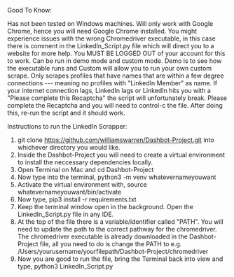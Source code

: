 Good To Know:

Has not been tested on Windows machines.
Will only work with Google Chrome, hence you will need Google Chrome installed.
You might experience issues with the wrong Chromedriver executable, in this case there is comment in the LinkedIn_Script.py file which will direct you to a website for more help.
You MUST BE LOGGED OUT of your account for this to work.
Can be run in demo mode and custom mode. Demo is to see how the executable runs and Custom will allow you to run your own custom scrape.
Only scrapes profiles that have names that are within a few degree connections --- meaning no profiles with "LinkedIn Member" as name.
If your internet connection lags, LinkedIn lags or LinkedIn hits you with a "Please complete this Recaptcha" the script will unfortunately break. Please complete the Recaptcha and you will need to control-c the file. After doing this, re-run the script and it should work.


Instructions to run the LinkedIn Scrapper:

1. git clone https://github.com/williamswarren/Dashbot-Project.git into whichever directory you would like.
2. Inside the Dashbot-Project you will need to create a virtual environment to install the neccessary dependencies locally.
3. Open Terminal on Mac and cd Dashbot-Project
4. Now type into the terminal, python3 -m venv whatevernameyouwant
5. Activate the virtual environment with, source whatevernameyouwant/bin/activate
6. Now type, pip3 install -r requirements.txt
7. Keep the terminal window open in the background. Open the LinkedIn_Script.py file in any IDE.
8. At the top of the file there is a variable/identifier called "PATH". You will need to update the path to the correct pathway for the chromedriver. The chromedriver executable is already downloaded in the Dashbot-Project file, all you need to do is change the PATH to e.g. /Users/yourusername/yourfilepath/Dashbot-Project/chromedriver
9. Now you are good to run the file, bring the Terminal back into view and type, python3 LinkedIn_Script.py
